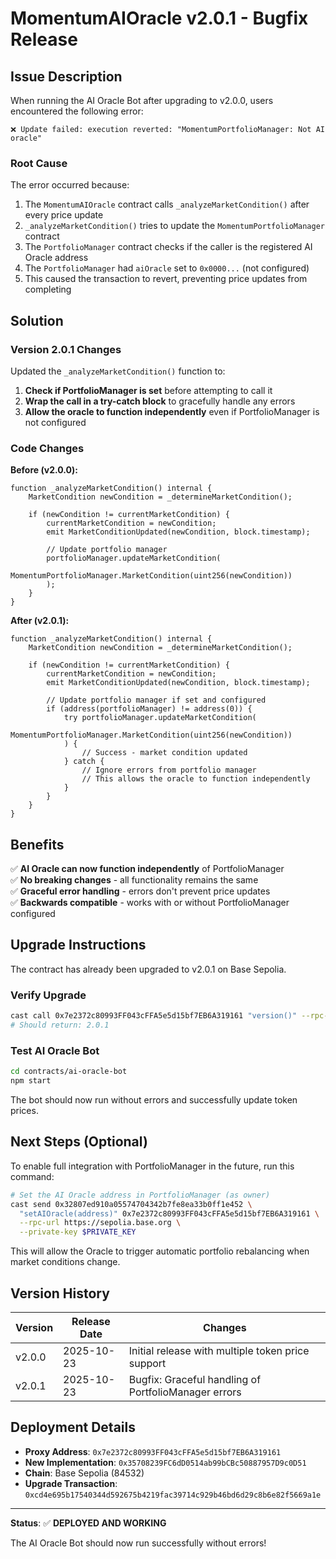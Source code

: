 # MomentumAIOracle v2.0.1 - Bugfix Release

## Issue Description

When running the AI Oracle Bot after upgrading to v2.0.0, users encountered the following error:

```
❌ Update failed: execution reverted: "MomentumPortfolioManager: Not AI oracle"
```

### Root Cause

The error occurred because:

1. The `MomentumAIOracle` contract calls `_analyzeMarketCondition()` after every price update
2. `_analyzeMarketCondition()` tries to update the `MomentumPortfolioManager` contract
3. The `PortfolioManager` contract checks if the caller is the registered AI Oracle address
4. The `PortfolioManager` had `aiOracle` set to `0x0000...` (not configured)
5. This caused the transaction to revert, preventing price updates from completing

## Solution

### Version 2.0.1 Changes

Updated the `_analyzeMarketCondition()` function to:

1. **Check if PortfolioManager is set** before attempting to call it
2. **Wrap the call in a try-catch block** to gracefully handle any errors
3. **Allow the oracle to function independently** even if PortfolioManager is not configured

### Code Changes

**Before (v2.0.0):**
```solidity
function _analyzeMarketCondition() internal {
    MarketCondition newCondition = _determineMarketCondition();
    
    if (newCondition != currentMarketCondition) {
        currentMarketCondition = newCondition;
        emit MarketConditionUpdated(newCondition, block.timestamp);
        
        // Update portfolio manager
        portfolioManager.updateMarketCondition(
            MomentumPortfolioManager.MarketCondition(uint256(newCondition))
        );
    }
}
```

**After (v2.0.1):**
```solidity
function _analyzeMarketCondition() internal {
    MarketCondition newCondition = _determineMarketCondition();
    
    if (newCondition != currentMarketCondition) {
        currentMarketCondition = newCondition;
        emit MarketConditionUpdated(newCondition, block.timestamp);
        
        // Update portfolio manager if set and configured
        if (address(portfolioManager) != address(0)) {
            try portfolioManager.updateMarketCondition(
                MomentumPortfolioManager.MarketCondition(uint256(newCondition))
            ) {
                // Success - market condition updated
            } catch {
                // Ignore errors from portfolio manager
                // This allows the oracle to function independently
            }
        }
    }
}
```

## Benefits

✅ **AI Oracle can now function independently** of PortfolioManager  
✅ **No breaking changes** - all functionality remains the same  
✅ **Graceful error handling** - errors don't prevent price updates  
✅ **Backwards compatible** - works with or without PortfolioManager configured  

## Upgrade Instructions

The contract has already been upgraded to v2.0.1 on Base Sepolia.

### Verify Upgrade

```bash
cast call 0x7e2372c80993FF043cFFA5e5d15bf7EB6A319161 "version()" --rpc-url https://sepolia.base.org
# Should return: 2.0.1
```

### Test AI Oracle Bot

```bash
cd contracts/ai-oracle-bot
npm start
```

The bot should now run without errors and successfully update token prices.

## Next Steps (Optional)

To enable full integration with PortfolioManager in the future, run this command:

```bash
# Set the AI Oracle address in PortfolioManager (as owner)
cast send 0x32807ed910a05574704342b7fe8ea33b0ff1e452 \
  "setAIOracle(address)" 0x7e2372c80993FF043cFFA5e5d15bf7EB6A319161 \
  --rpc-url https://sepolia.base.org \
  --private-key $PRIVATE_KEY
```

This will allow the Oracle to trigger automatic portfolio rebalancing when market conditions change.

## Version History

| Version | Release Date | Changes |
|---------|-------------|---------|
| v2.0.0  | 2025-10-23  | Initial release with multiple token price support |
| v2.0.1  | 2025-10-23  | Bugfix: Graceful handling of PortfolioManager errors |

## Deployment Details

- **Proxy Address**: `0x7e2372c80993FF043cFFA5e5d15bf7EB6A319161`
- **New Implementation**: `0x35708239FC6dD0514ab99bCBc50887957D9c0D51`
- **Chain**: Base Sepolia (84532)
- **Upgrade Transaction**: `0xcd4e695b17540344d592675b4219fac39714c929b46bd6d29c8b6e82f5669a1e`

---

**Status**: ✅ **DEPLOYED AND WORKING**

The AI Oracle Bot should now run successfully without errors!

